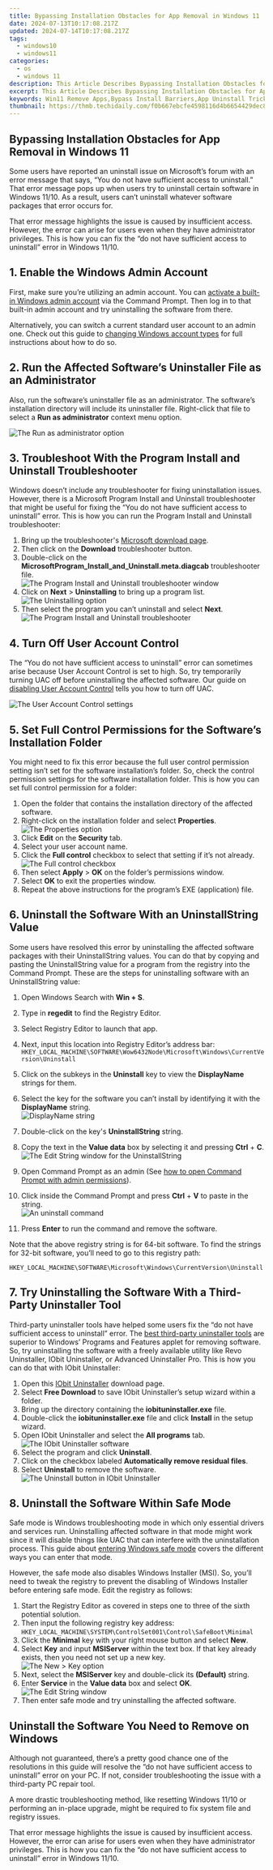 ```yaml
---
title: Bypassing Installation Obstacles for App Removal in Windows 11
date: 2024-07-13T10:17:08.217Z
updated: 2024-07-14T10:17:08.217Z
tags:
  - windows10
  - windows11
categories:
  - os
  - windows 11
description: This Article Describes Bypassing Installation Obstacles for App Removal in Windows 11
excerpt: This Article Describes Bypassing Installation Obstacles for App Removal in Windows 11
keywords: Win11 Remove Apps,Bypass Install Barriers,App Uninstall Tricks,Overcome Windows Blocking,Easy App Removal Guide,Fix Installation Issues,Secure App Cleanup
thumbnail: https://thmb.techidaily.com/f0b667ebcfe4598116d4b6654429dec8091fa0451fb3d4865d8f30f7e5a361bf.jpg
---
```


## Bypassing Installation Obstacles for App Removal in Windows 11

 Some users have reported an uninstall issue on Microsoft’s forum with an error message that says, “You do not have sufficient access to uninstall.” That error message pops up when users try to uninstall certain software in Windows 11/10\. As a result, users can’t uninstall whatever software packages that error occurs for.

 That error message highlights the issue is caused by insufficient access. However, the error can arise for users even when they have administrator privileges. This is how you can fix the “do not have sufficient access to uninstall” error in Windows 11/10\.

## 1\. Enable the Windows Admin Account

 First, make sure you’re utilizing an admin account. You can [activate a built-in Windows admin account](https://www.makeuseof.com/windows-11-enable-disable-built-in-administrator-account/) via the Command Prompt. Then log in to that built-in admin account and try uninstalling the software from there.

 Alternatively, you can switch a current standard user account to an admin one. Check out this guide to [changing Windows account types](https://www.makeuseof.com/ways-to-change-user-account-windows-10/) for full instructions about how to do so.

## 2\. Run the Affected Software’s Uninstaller File as an Administrator

 Also, run the software’s uninstaller file as an administrator. The software’s installation directory will include its uninstaller file. Right-click that file to select a **Run as administrator** context menu option.

![The Run as administrator option](https://static1.makeuseofimages.com/wordpress/wp-content/uploads/2023/05/run-as-administrator-option5.jpg)

## 3\. Troubleshoot With the Program Install and Uninstall Troubleshooter

 Windows doesn’t include any troubleshooter for fixing uninstallation issues. However, there is a Microsoft Program Install and Uninstall troubleshooter that might be useful for fixing the “You do not have sufficient access to uninstall” error. This is how you can run the Program Install and Uninstall troubleshooter:

1. Bring up the troubleshooter's [Microsoft download page](https://support.microsoft.com/en-us/topic/fix-problems-that-block-programs-from-being-installed-or-removed-cca7d1b6-65a9-3d98-426b-e9f927e1eb4d).
2. Then click on the **Download** troubleshooter button.
3. Double-click on the **MicrosoftProgram\_Install\_and\_Uninstall.meta.diagcab** troubleshooter file.  
![The Program Install and Uninstall troubleshooter window](https://static1.makeuseofimages.com/wordpress/wp-content/uploads/2023/05/program-install-and-uninstall-troubleshooter.jpg)
4. Click on **Next** \> **Uninstalling** to bring up a program list.  
![The Uninstalling option](https://static1.makeuseofimages.com/wordpress/wp-content/uploads/2023/05/uninstalling-option.jpg)
5. Then select the program you can’t uninstall and select **Next**.  
![The Program Install and Uninstall troubleshooter](https://static1.makeuseofimages.com/wordpress/wp-content/uploads/2023/05/program-list.jpg)

## 4\. Turn Off User Account Control

 The “You do not have sufficient access to uninstall” error can sometimes arise because User Account Control is set to high. So, try temporarily turning UAC off before uninstalling the affected software. Our guide on [disabling User Account Control](https://www.makeuseof.com/windows-11-disable-user-account-control-prompt/) tells you how to turn off UAC.

![The User Account Control settings](https://static1.makeuseofimages.com/wordpress/wp-content/uploads/2023/05/user-account-control.jpg)

## 5\. Set Full Control Permissions for the Software’s Installation Folder

 You might need to fix this error because the full user control permission setting isn’t set for the software installation’s folder. So, check the control permission settings for the software installation folder. This is how you can set full control permission for a folder:

1. Open the folder that contains the installation directory of the affected software.
2. Right-click on the installation folder and select **Properties**.  
![The Properties option](https://static1.makeuseofimages.com/wordpress/wp-content/uploads/2023/05/properties-option3.jpg)
3. Click **Edit** on the **Security** tab.
4. Select your user account name.
5. Click the **Full control** checkbox to select that setting if it’s not already.  
![The Full control checkbox](https://static1.makeuseofimages.com/wordpress/wp-content/uploads/2023/05/full-control-window.jpg)
6. Then select **Apply** \> **OK** on the folder’s permissions window.
7. Select **OK** to exit the properties window.
8. Repeat the above instructions for the program’s EXE (application) file.

## 6\. Uninstall the Software With an UninstallString Value

 Some users have resolved this error by uninstalling the affected software packages with their UninstallString values. You can do that by copying and pasting the UninstallString value for a program from the registry into the Command Prompt. These are the steps for uninstalling software with an UninstallString value:

1. Open Windows Search with **Win + S**.
2. Type in **regedit** to find the Registry Editor.
3. Select Registry Editor to launch that app.
4. Next, input this location into Registry Editor’s address bar:  
`HKEY_LOCAL_MACHINE\SOFTWARE\Wow6432Node\Microsoft\Windows\CurrentVersion\Uninstall`
5. Click on the subkeys in the **Uninstall** key to view the **DisplayName** strings for them.

1. Select the key for the software you can’t install by identifying it with the **DisplayName** string.  
![DisplayName string](https://static1.makeuseofimages.com/wordpress/wp-content/uploads/2023/05/display-name.jpg)
2. Double-click on the key's **UninstallString** string.
3. Copy the text in the **Value data** box by selecting it and pressing **Ctrl** \+ **C**.  
![The Edit String window for the UninstallString](https://static1.makeuseofimages.com/wordpress/wp-content/uploads/2023/05/edit-string-window3.jpg)
4. Open Command Prompt as an admin (See [how to open Command Prompt with admin permissions](https://www.makeuseof.com/windows-run-command-prompt-admin/)).
5. Click inside the Command Prompt and press **Ctrl** \+ **V** to paste in the string.  
![An uninstall command](https://static1.makeuseofimages.com/wordpress/wp-content/uploads/2023/05/undostring-command.jpg)
6. Press **Enter** to run the command and remove the software.

 Note that the above registry string is for 64-bit software. To find the strings for 32-bit software, you’ll need to go to this registry path:

`HKEY_LOCAL_MACHINE\SOFTWARE\Microsoft\Windows\CurrentVersion\Uninstall`

## 7\. Try Uninstalling the Software With a Third-Party Uninstaller Tool

 Third-party uninstaller tools have helped some users fix the “do not have sufficient access to uninstall” error. The [best third-party uninstaller tools](https://www.makeuseof.com/windows-11-uninstallers-stubborn-apps/) are superior to Windows’ Programs and Features applet for removing software. So, try uninstalling the software with a freely available utility like Revo Uninstaller, IObit Uninstaller, or Advanced Uninstaller Pro. This is how you can do that with IObit Uninstaller:

1. Open this [IObit Uninstaller](https://www.iobit.com/en/advanceduninstaller.php) download page.
2. Select **Free Download** to save IObit Uninstaller’s setup wizard within a folder.
3. Bring up the directory containing the **iobituninstaller.exe** file.
4. Double-click the **iobituninstaller.exe** file and click **Install** in the setup wizard.
5. Open IObit Uninstaller and select the **All programs** tab.  
![The IObit Uninstaller software](https://static1.makeuseofimages.com/wordpress/wp-content/uploads/2023/05/the-iobit-uninstaller-software.jpg)
6. Select the program and click **Uninstall**.
7. Click on the checkbox labeled **Automatically remove residual files**.
8. Select **Uninstall** to remove the software.  
![The Uninstall button in IObit Uninstaller](https://static1.makeuseofimages.com/wordpress/wp-content/uploads/2023/05/the-uninstall-button.jpg)

## 8\. Uninstall the Software Within Safe Mode

 Safe mode is Windows troubleshooting mode in which only essential drivers and services run. Uninstalling affected software in that mode might work since it will disable things like UAC that can interfere with the uninstallation process. This guide about [entering Windows safe mode](https://www.makeuseof.com/windows-11-boot-safe-mode/) covers the different ways you can enter that mode.

 However, the safe mode also disables Windows Installer (MSI). So, you’ll need to tweak the registry to prevent the disabling of Windows Installer before entering safe mode. Edit the registry as follows:

1. Start the Registry Editor as covered in steps one to three of the sixth potential solution.
2. Then input the following registry key address:  
`HKEY_LOCAL_MACHINE\SYSTEM\ControlSet001\Control\SafeBoot\Minimal`
3. Click the **Minimal** key with your right mouse button and select **New**.
4. Select **Key** and input **MSIServer** within the text box. If that key already exists, then you need not set up a new key.  
![The New > Key option](https://static1.makeuseofimages.com/wordpress/wp-content/uploads/2023/05/the-key-option.jpg)
5. Next, select the **MSIServer** key and double-click its **(Default)** string.
6. Enter **Service** in the **Value data** box and select **OK**.  
![The Edit String window](https://static1.makeuseofimages.com/wordpress/wp-content/uploads/2023/05/edit-string-window4.jpg)
7. Then enter safe mode and try uninstalling the affected software.

## Uninstall the Software You Need to Remove on Windows

 Although not guaranteed, there’s a pretty good chance one of the resolutions in this guide will resolve the “do not have sufficient access to uninstall” error on your PC. If not, consider troubleshooting the issue with a third-party PC repair tool.

 A more drastic troubleshooting method, like resetting Windows 11/10 or performing an in-place upgrade, might be required to fix system file and registry issues.

 That error message highlights the issue is caused by insufficient access. However, the error can arise for users even when they have administrator privileges. This is how you can fix the “do not have sufficient access to uninstall” error in Windows 11/10\.



<ins class="adsbygoogle"
      style="display:block"
      data-ad-client="ca-pub-7571918770474297"
      data-ad-slot="8358498916"
      data-ad-format="auto"
      data-full-width-responsive="true"></ins>

